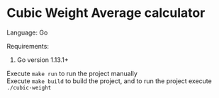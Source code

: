 # Cubic Weight Average calculator

Language: Go

Requirements:
1. Go version 1.13.1+

Execute `make run` to run the project manually  
Execute `make build` to build the project, and to run the project execute `./cubic-weight`
